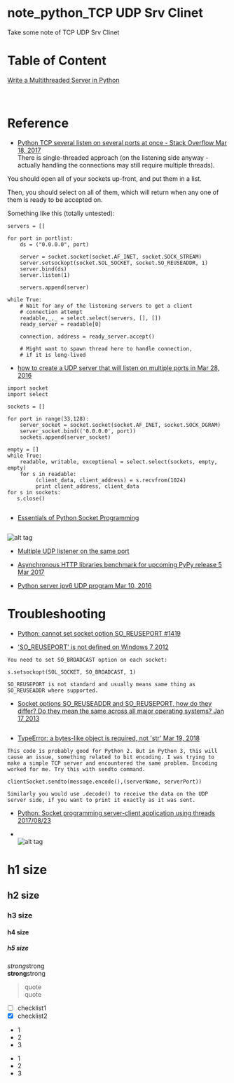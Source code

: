 # note_python_TCP UDP Srv Clinet
Take some note of TCP UDP Srv Clinet

# Table of Content
[Write a Multithreaded Server in Python ](https://www.techbeamers.com/python-tutorial-write-multithreaded-python-server/)  
[]()  
[]()  
[]()  
# 


# Reference  
* [Python TCP several listen on several ports at once - Stack Overflow Mar 18, 2017](https://stackoverflow.com/questions/22468160/python-tcp-several-listen-on-several-ports-at-once)  
There is single-threaded approach (on the listening side anyway - actually handling the connections may still require multiple threads).

You should open all of your sockets up-front, and put them in a list.

Then, you should select on all of them, which will return when any one of them is ready to be accepted on.

Something like this (totally untested):
```
servers = [] 

for port in portlist:
    ds = ("0.0.0.0", port)

    server = socket.socket(socket.AF_INET, socket.SOCK_STREAM)
    server.setsockopt(socket.SOL_SOCKET, socket.SO_REUSEADDR, 1)
    server.bind(ds)
    server.listen(1)

    servers.append(server)

while True:
    # Wait for any of the listening servers to get a client
    # connection attempt
    readable,_,_ = select.select(servers, [], [])
    ready_server = readable[0]

    connection, address = ready_server.accept()

    # Might want to spawn thread here to handle connection,
    # if it is long-lived  
```

* [how to create a UDP server that will listen on multiple ports in Mar 28, 2016](https://stackoverflow.com/questions/36262374/how-to-create-a-udp-server-that-will-listen-on-multiple-ports-in-python)  
```
import socket
import select

sockets = []

for port in range(33,128):
    server_socket = socket.socket(socket.AF_INET, socket.SOCK_DGRAM)
    server_socket.bind(('0.0.0.0', port))
    sockets.append(server_socket)

empty = []
while True:
    readable, writable, exceptional = select.select(sockets, empty, empty)
    for s in readable:
         (client_data, client_address) = s.recvfrom(1024)
         print client_address, client_data
for s in sockets:
   s.close()
```

```

```
* [Essentials of Python Socket Programming ](https://www.techbeamers.com/python-tutorial-essentials-of-python-socket-programming/)  
```

```
![alt tag](https://cdn.techbeamers.com/wp-content/uploads/2016/02/Python-Socket-Programming-WorkFlow.png)  


* [Multiple UDP listener on the same port ](https://gist.github.com/Lothiraldan/3951784)  

* [Asynchronous HTTP libraries benchmark for upcoming PyPy release 5 Mar 2017](https://github.com/squeaky-pl/zenchmarks)

* [Python server ipv6 UDP program Mar 10, 2016](https://stackoverflow.com/questions/34272372/python-server-ipv6-udp-program)  


# Troubleshooting  
* [Python: cannot set socket option SO_REUSEPORT #1419 ](https://github.com/Microsoft/WSL/issues/1419)  

* ['SO_REUSEPORT' is not defined on Windows 7 2012](https://stackoverflow.com/questions/13637121/so-reuseport-is-not-defined-on-windows-7)  
```
You need to set SO_BROADCAST option on each socket:

s.setsockopt(SOL_SOCKET, SO_BROADCAST, 1)

SO_REUSEPORT is not standard and usually means same thing as SO_REUSEADDR where supported.
```
* [Socket options SO_REUSEADDR and SO_REUSEPORT, how do they differ? Do they mean the same across all major operating systems? Jan 17 2013](https://stackoverflow.com/questions/14388706/socket-options-so-reuseaddr-and-so-reuseport-how-do-they-differ-do-they-mean-t?rq=1)  
```

```
* [TypeError: a bytes-like object is required, not 'str' Mar 19, 2018](https://stackoverflow.com/questions/33003498/typeerror-a-bytes-like-object-is-required-not-str)  
```
This code is probably good for Python 2. But in Python 3, this will cause an issue, something related to bit encoding. I was trying to make a simple TCP server and encountered the same problem. Encoding worked for me. Try this with sendto command.

clientSocket.sendto(message.encode(),(serverName, serverPort))

Similarly you would use .decode() to receive the data on the UDP server side, if you want to print it exactly as it was sent.
```

* [Python: Socket programming server-client application using threads 2017/08/23](https://kuntalchandra.wordpress.com/2017/08/23/python-socket-programming-server-client-application-using-threads/)  

* []()  
![alt tag]()

# h1 size

## h2 size

### h3 size

#### h4 size

##### h5 size

*strong*strong  
**strong**strong  

> quote  
> quote

- [ ] checklist1
- [x] checklist2

* 1
* 2
* 3

- 1
- 2
- 3